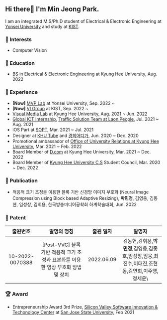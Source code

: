## Hi there👋 I'm Min Jeong Park.

I am an integrated M.S/Ph.D student of Electrical & Electronic Engineering at [Yonsei University](https://www.yonsei.ac.kr/en_sc/) and study at [KIST](https://www.kist.re.kr/eng/index.do).



### 🧡 Interests

* Computer Vision




### 🏫 Education

* BS in Electrical & Electronic Engineering at Kyung Hee University, Aug. 2022



### 👀 Experience

* **[Now]** [MVP Lab](http://mvp.yonsei.ac.kr/) at Yonsei University, Sep. 2022 ~
* **[Now]** [VI Group](https://vig.kist.re.kr/) at KIST, Sep. 2022 ~
* [Visual Media Lab](https://vmlab.khu.ac.kr/) at Kyung Hee University, Aug. 2021 ~ Jun. 2022
* [Global ICT Internship](), [Traffic Solution Team at Laon People](http://www.laonpeople.com/eng/business/smart_life.php?#206), Jul. 2021 ~ Aug. 2021
* iOS Part at [SOPT](http://sopt.org/wp/), Mar. 2021 ~ Jul. 2021
* Designer at [KHU Tube](https://www.youtube.com/c/%EC%BF%A0%ED%8A%9C%EB%B8%8CKHUTUBE) and [경희어디가](https://www.instagram.com/kyunghee.where/), Jun. 2020 ~ Dec. 2020
* Promotional ambassador of [Office of University Relations at Kyung Hee University](https://give.khu.ac.kr/), Mar. 2021 ~ Feb. 2022
* Board Member of [D.com](https://intranet.dcom.club/) at Kyung Hee University, Mar. 2021 ~ Dec. 2022
* Board Member of [Kyung Hee University C.S](https://ce.khu.ac.kr/ce/user/main/view.do) Student Council, Mar. 2020 ~ Dec. 2022



### 📃 Publication

* 적응적 크기 조정을 이용한 블록 기반 신경망 이미지 부호화 (Neural Image Compression using Block based Adaptive Resizing), **박민정**, 김영웅, 김동현, 임성창, 김휘용, 한국방송미디어공학회 하계학술대회, Jun. 2022



### 📃 Patent
| 출원번호 | 발명의 명칭 | 출원 일자 | 발명자 |
|:---:|:---:|:---:|:---:|
|10-2022-0070388|[Post-VVC] 블록 기반 적응적 크기 조정과 표본화를 이용한 영상 부호화 방법 및 장치|2022.06.09|김동현,김휘용,**박민정**,김영웅,김종호,임성창,임웅,최진수,이태진,조현동,김연희,이주영,정세윤\



### 🏆 Award

* Entrepreneurship Award 3rd Prize, [Silicon Valley Software Innovation & Techonology Center](https://www.sjsu.edu/svce/index.php) at [San Jose State University](https://www.sjsu.edu/), Feb 2021

  

